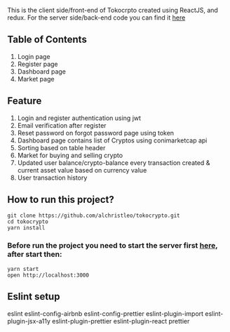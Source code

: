 This is the client side/front-end of Tokocrpto created using ReactJS, and redux. For the server side/back-end code you can find it [here](https://github.com/alchristleo/tc-api)

## Table of Contents
1. Login page
2. Register page
3. Dashboard page
4. Market page

## Feature
1. Login and register authentication using jwt
2. Email verification after register
3. Reset password on forgot password page using token
2. Dashboard page contains list of Cryptos using conimarketcap api 
3. Sorting based on table header
4. Market for buying and selling crypto
5. Updated user balance/crypto-balance every transaction created & current asset value based on currency value
6. User transaction history

## How to run this project?
```
git clone https://github.com/alchristleo/tokocrypto.git
cd tokocrypto
yarn install
```
### Before run the project you need to start the server first [here](https://github.com/alchristleo/tc-api), after start then: 
```
yarn start
open http://localhost:3000
```

## Eslint setup
eslint
eslint-config-airbnb
eslint-config-prettier
eslint-plugin-import
eslint-plugin-jsx-a11y
eslint-plugin-prettier
eslint-plugin-react
prettier

